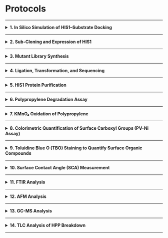 # Protocols

---

<details>
<summary><b>1. In Silico Simulation of HIS1–Substrate Docking</b></summary>  
  <br>
  
- Perform molecular dynamics (MD) using GROMACS (AMBER99SB-ILDN, TIP3P water model):  
  - Energy minimization → 100ps NVT → 100ps NPT → 5ns production run.  
- Assess trajectory quality via RMSD, RMSF, and radius of gyration; confirm equilibration (~1ns).  
- Calculate per-residue solvent-accessible surface area (SASA) using gmx sasa; classify residues as exposed (>0.2nm²).  
- Construct a polypropylene (PP) decamer in Open Babel.  
- Perform Autodock Vina docking using the final MD structure as the receptor (search box = full surface).  
- Generate 20 poses; identify residue–ligand contacts within 4–6Å.  
- Exclude residues within 6Å of cofactors (Fe²⁺, 2-oxoglutarate; from PDB 8s7b), buried (low SASA), or highly flexible (RMSF > 0.25nm).  
- Use FoldX to compute ΔΔG per hydrophobic substitution; rank residues by mutational stability.

</details>

---

<details>
<summary><b>2. Sub-Cloning and Expression of HIS1</b></summary>
<br>
  
**Host:** *E. coli* BL21(DE3)  
**Plasmid:** pET28-A–HIS1  

- Inoculate 5mL LB + 5µL kanamycin from glycerol stock; incubate overnight (37°C, 200rpm).  
- Transfer 2mL to 200mL TB + 200µL kanamycin; grow (30°C, 180rpm) until OD₆₀₀ = 0.8–0.9.  
- Chill culture on ice (20 min).  
- Add cofactors: 2mM FeSO₄ and 6mM 2-oxoglutarate.  
- Induce with 0.4mM IPTG; incubate (20°C, 200rpm, 20h).  
- Harvest cells (10,000 × g, 20 min, 4°C); discard supernatant.  
- Store pellets at –20°C.

</details>

---

<details>
<summary><b>3. Mutant Library Synthesis</b></summary>
<br> 
  
#### 3.1 Two-Phase Mutagenesis Strategy
- Target residues: 110, 148, 268, 297, 304, 305, 307.  
- Use degenerate codon DTN for hydrophobic substitutions.  
- Two-phase mutagenesis planned to minimize library size (deferred due to screening delay).

#### 3.2 Vector Amplification
- Purify pET28-A using QIAprep Miniprep.  
- Digest with EcoRI and HindIII (1µL each, 1h).  
- Verify by 0.8% agarose gel; extract the target band.  
- Measure DNA concentration with Nanodrop.

#### 3.3 Site-Directed Mutagenesis

##### (a) Degenerate Codon Substitution (BsaI)
- Primers: PPase_Fs and PPase_Rs.  
- Run PCR → visualize on 0.8% agarose gel.  
- No visible bands → method discontinued.

##### (b) Mutant Megaprimer Method
- Design mutagenic primers with DTN codon (Tm = 60°C).  
- Perform asymmetric PCR (100:1 primer ratio; 35 cycles, 65°C annealing).  
- Run symmetric PCR as a control.  
- Digest products with DpnI (1µL); purify (Promega Wizard® kit).  
- Pool and concentrate 6 × 50µL reactions; measure DNA concentration.  
- Generate full-length genes using mutant megaprimers as reverse primers.  
- Digest (EcoRI + HindIII, 1h), purify, verify by gel, and quantify DNA.

#### Primer Sequences
| **Purpose**                  | **Primer Name** | **Primer Sequence**                               |
|------------------------------|-----------------|---------------------------------------------------|
| **Cloning (non-mutagenic)**  | PPase_F         | ACTGGAATTCCCTGGTGCCACGCG                          |
|                              | PPase_R         | CTAAATACGCAGGCTATCAATATAGCGTTC                   |
| **Combinatorial mutagenesis** | PPase_110_F     | CGCAAACAGAAATTCAGC**dtn**CTGATCGATGGCAAGAAC          |
|                              | PPase_148_F     | CGTGTGGAACCGAAA**dtn**GAACAGGATCTGGCATTTTG           |
|                              | PPase_268_F     | CTGCTGATTAATCTGGGT**dtn**ACAATGGAAGTTATGTGC          |
|                              | PPase_297_F     | GAAAAAGAACGTATTAGCCTG**dtn**ATGCTGTATAGCGTGAATG      |
|                              | PPase_304_F     | CAATGCTGTATAGCGTGAAT**dtn**GAGAAAGATATTGAACCTGCC     |
|                              | PPase_305_F     | GCTGTATAGCGTGAATGAT**dtn**AAAGATATTGAACCTGCCG        |
|                              | PPase_307_F     | GTATAGCGTGAATGATGAGAAA**dtn**ATTGAACCTGCCGC          |
| **Single-site mutagenesis**  | PPase_Fs        | atcGGTCTCttcagc**dtn**CTGATCGATGGCAAGAACTTT          |
|                              | PPase_Rs        | ATCggtctcGCTGAATTTCTGTTTGCGTTC                   |


</details>

---

<details>
<summary><b>4. Ligation, Transformation, and Sequencing</b></summary>

**Ligation:**
- Set up 20µL reactions with T4 DNA ligase (+/– insert, +/– ligase controls).  
- Incubate 1h at room temperature.

**Transformation:**
- Mix 10µL ligation mix + 100µL competent *E. coli*.  
- Controls:  
  - Positive: 50µL cells + 1µL template DNA.  
  - Negative: 50µL cells only.  
- Ice (15 min) → Heat shock (42°C, 1 min) → Ice (1 min).  
- Add 250µL SOC; incubate (37°C, 1 h).  
- Plate 50µL onto LB agar; incubate overnight (37°C).

**Sequencing:**
- Send 6 colonies (+L+I plates) for Sanger sequencing using PPase_F/R primers.

</details>

---

<details>
<summary><b>5. HIS1 Protein Purification</b></summary>
<br>
  
- Lysis buffer: 20mM Tris-HCl, 100mM NaCl, 2.5mM MgCl₂, 0.5mM CaCl₂  
- Binding buffer: 20mM Tris-HCl, 0.1mM MgCl₂  
- Wash buffer: 20mM Tris-HCl, 10mM Imidazole, 200mM NaCl, 0.1mM MgCl₂  
- Elution buffer: 20mM Tris-HCl, 500mM Imidazole, 50mM NaCl, 0.1mM MgCl₂  
<br>

- Resuspend pellet in 20mL BugBuster®; incubate 30 min (RT).
- Centrifuge (40,000 × g, 30 min, 4°C); retain supernatant.  
- Equilibrate Ni-Sepharose column with 30mL water → 30mL binding buffer.  
- Load lysate; collect flow-through.  
- Wash with 10mL wash buffer until A₆₀₀ ≈ 0.  
- Elute with elution buffer (1mL fractions) until A₆₀₀ ≈ 0.  
- Pool fractions with the highest absorbance; quantify protein.  
- Clean column (Tris + Imidazole → MilliQ → 20% EtOH).  
- Concentrate pooled elution with Vivaspin® to ≤ 0.5mL; exchange into HEPES buffer (repeat until Imidazole < 3mM).  
- Verify by SDS-PAGE.

</details>

---

<details>
<summary><b>6. Polypropylene Degradation Assay</b></summary>
<br>
  
- Lyse cells in BugBuster® (30 min, RT) → centrifuge (40,000 × g, 30 min, 4°C).  
- Discard pellet; incubate supernatant with 5mg polypropylene, 2mM FeSO₄, 6mM 2-oxoglutarate in pH 7 buffer at 30°C.  
- Replace enzyme + cofactors every 24h.

</details>

---

<details>
<summary><b>7. KMnO₄ Oxidation of Polypropylene</b></summary>
<br>
  
- Clean samples (acetone + ethanol, ultrasonic bath); dry 50°C, 1h.  
- Treat with 0.5M HCl / 0.25M KMnO₄ at 45°C for 2–8h.  
- Rinse with water until colorless.  
- Remove MnO₂ deposits using a 12M HCl rinse.

</details>

---

<details>
<summary><b>8. Colorimetric Quantification of Surface Carboxyl Groups (PV-Ni Assay)</b></summary>
<br>
  
**Reagents:** Pyrocatechol violet (PV), Ni²⁺, 10mM HEPES pH 7  
<br>

- Rinse samples thoroughly with HEPES buffer.  
- Incubate plastics with 400µM Ni²⁺ in 10mM HEPES (25°C, 2 min).  
- Transfer liquid → add PV (final concentration = 40µM).  
- Measure absorbance at 650nm.  
- Controls: KMnO₄-oxidized (positive), untreated PP (negative).  
- Adapted for 96-well PP plates (transfer to flat-bottom plates for reading).  
<br>
  
- *LOD* = (3.3 × s_blank) / m  
- *LOQ* = (10 × s_blank) / m  

</details>

---

<details>
<summary><b>9. Toluidine Blue O (TBO) Staining to Quantify Surface Organic Compounds</b></summary>
<br>
  
- Treat PP microtubes with enzyme solutions (HIS1/EV + cofactors) at 30°C for 48h.  
- Ultrasonically clean (1% SDS → water → 75% EtOH); dry at ~50°C 1h.  
- Incubate in 0.1% TBO / 1mM NaOH (40°C, 15 min, 250rpm).  
- Wash in 1mM NaOH until supernatant is clear (~4×).  
- Desorb dye with 20% SDS (40°C, 30 min, 250rpm).  
- Measure absorbance at 630nm.  
- Adaptable to KMnO₄-treated 96-well plates (same steps).

</details>

---

<details>
<summary><b>10. Surface Contact Angle (SCA) Measurement</b></summary>
<br>
  
- Clean PP pieces (70% EtOH → water); dry (55°C, 1h).  
- Measure initial contact angles using 7µL water droplets (2 min per run).  
- Treat plastics with HIS1 or EV lysate (overnight) or KMnO₄ (4–8h).  
- Post-treatment cleaning: sonicate in 1:10 IPA + water (3 min), wash (EtOH + water), dry (55°C).  
- Re-measure daily for 5 days (replace reaction mixture every 24h).

</details>

---

<details>
<summary><b>11. FTIR Analysis</b></summary>
<br>
  
- Clean 1cm × 1cm PP films (1% SDS → water → EtOH); dry (50°C, 1h).  
- Perform FTIR (Dr. Simone Dimartino’s lab, Bioengineering, UoE).

</details>

---

<details>
<summary><b>12. AFM Analysis</b></summary>
<br>
  
- Prepare 6mm PP discs; treat with buffer, HIS1, HIS1 lysate, or EV lysate.  
- Clean (1% SDS → water → EtOH); dry (50 °C, 1 h).  
- Acquire AFM images at 1 µm and 10 µm scales (1 Hz scan, 256 × 256 pixels).  
- Analyze surface roughness and thickness.

</details>

---

<details>
<summary><b>13. GC-MS Analysis</b></summary>
<br>
  
- Treat 5mg PP films with purified HIS1 or HEPES control (72h, 30°C); replace mixtures daily.  
- Pool reactions; add 3:1 cold methanol, incubate on ice (30 min).  
- Centrifuge (12,000rpm, 30min, 4°C); collect supernatant.  
- Add 10% DCM; inject 1µL onto DB-5ms column (40m × 250µm × 0.25µm).  
- Carrier: helium (1mL/min), 70eV ionization.  
- Analyse chromatograms and identify peaks via NIST library.

</details>

---

<details>
<summary><b>14. TLC Analysis of HPP Breakdown</b></summary>
<br>
  
- Prepare 300µL HIS1/EV lysates and 0.5mg/mL pure HIS1/HEPES reactions (2mM FeSO₄, 6mM 2-oxoglutarate, 6mM HPP or no HPP as control).  
- Incubate 30°C, 24h.  
- Spot samples on silica gel TLC plates.  
- Run in ethyl acetate:hexane:acetic acid = 70:30:2.  
- Air dry; visualize under UV light.

</details>

---


